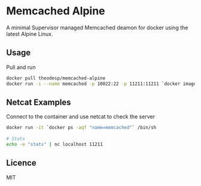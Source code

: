# Memcached Alpine

A minimal Supervisor managed Memcached deamon for docker using the latest Alpine Linux.


## Usage
Pull and run

```bash
docker pull theodesp/memcached-alpine
docker run -i --name memcached -p 10022:22 -p 11211:11211 `docker images -q theodesp/memcached-alpine`
```

## Netcat Examples
Connect to the container and use netcat to check the server

```bash
docker run -it `docker ps -aqf "name=memcached"` /bin/sh
  
# Stats
echo -e "stats" | nc localhost 11211

```

## Licence
MIT
